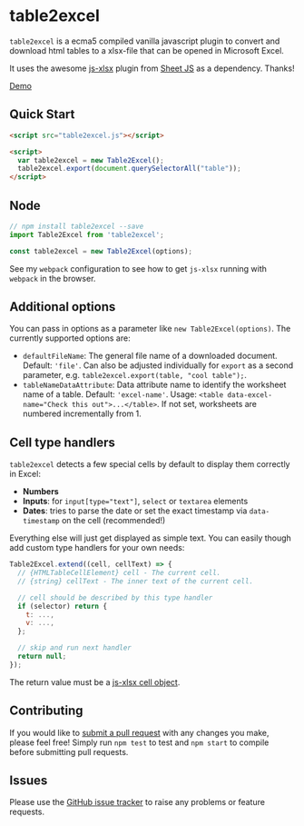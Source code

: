 # table2excel

`table2excel` is a ecma5 compiled vanilla javascript plugin to convert and download
html tables to a xlsx-file that can be opened in Microsoft Excel.

It uses the awesome [js-xlsx](https://github.com/SheetJS/js-xlsx) plugin from
[Sheet JS](https://github.com/SheetJS) as a dependency. Thanks!

[Demo](https://rusty1s.github.io/table2excel/demo/)

## Quick Start

```html
<script src="table2excel.js"></script>

<script>
  var table2excel = new Table2Excel();
  table2excel.export(document.querySelectorAll("table"));
</script>
```

## Node

```js
// npm install table2excel --save
import Table2Excel from 'table2excel';

const table2excel = new Table2Excel(options);
```

See my `webpack` configuration to see how to get `js-xlsx` running with `webpack` in the browser.

## Additional options

You can pass in options as a parameter like `new Table2Excel(options)`.
The currently supported options are:

* `defaultFileName`: The general file name of a downloaded document. Default: `'file'`.
Can also be adjusted individually for `export` as a second parameter, e.g. `table2excel.export(table, "cool table");`.
* `tableNameDataAttribute`: Data attribute name to identify the worksheet name of a table. Default: `'excel-name'`.
Usage: `<table data-excel-name="Check this out">...</table>`. If not set, worksheets are numbered incrementally
from 1.

## Cell type handlers

`table2excel` detects a few special cells by default to display them correctly in Excel:

* **Numbers**
* **Inputs**: for `input[type="text"]`, `select` or `textarea` elements
* **Dates**: tries to parse the date or set the exact timestamp via `data-timestamp` on the cell (recommended!)

Everything else will just get displayed as simple text. You can easily though add custom type handlers for your own needs:

```js
Table2Excel.extend((cell, cellText) => {
  // {HTMLTableCellElement} cell - The current cell.
  // {string} cellText - The inner text of the current cell.

  // cell should be described by this type handler
  if (selector) return {
    t: ...,
    v: ...,
  };

  // skip and run next handler
  return null;
});
```

The return value must be a [js-xlsx cell object](https://github.com/SheetJS/js-xlsx#cell-object).

## Contributing

If you would like to [submit a pull request](https://github.com/rusty1s/table2excel/pulls)
with any changes you make, please feel free!
Simply run `npm test` to test and `npm start` to compile before submitting pull requests.

## Issues

Please use the [GitHub issue tracker](https://github.com/rusty1s/table2excel/issues)
to raise any problems or feature requests.
